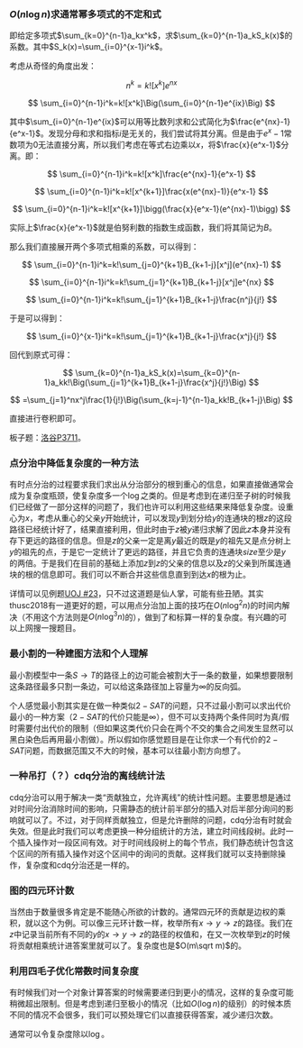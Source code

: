 ### $O(n\log n)$求通常幂多项式的不定和式

即给定多项式$\sum_{k=0}^{n-1}a_kx^k$，求$\sum_{k=0}^{n-1}a_kS_k(x)$的系数。其中$S_k(x)=\sum_{i=0}^{x-1}i^k$。

考虑从奇怪的角度出发：

$$
n^k=k![x^k]e^{nx}
$$

$$
\sum_{i=0}^{n-1}i^k=k![x^k]\Big(\sum_{i=0}^{n-1}e^{ix}\Big)
$$

其中$\sum_{i=0}^{n-1}e^{ix}$可以用等比数列求和公式简化为$\frac{e^{nx}-1}{e^x-1}$。发现分母和求和指标$i$是无关的，我们尝试将其分离。但是由于$e^x-1$常数项为$0$无法直接分离，所以我们考虑在等式右边乘以$x$，将$\frac{x}{e^x-1}$分离。即：

$$
\sum_{i=0}^{n-1}i^k=k![x^k]\frac{e^{nx}-1}{e^x-1}
$$

$$
\sum_{i=0}^{n-1}i^k=k![x^{k+1}]\frac{x(e^{nx}-1)}{e^x-1}
$$

$$
\sum_{i=0}^{n-1}i^k=k![x^{k+1}]\bigg(\frac{x}{e^x-1}(e^{nx}-1)\bigg)
$$

实际上$\frac{x}{e^x-1}$就是伯努利数的指数生成函数，我们将其简记为$B$。

那么我们直接展开两个多项式相乘的系数，可以得到：

$$
\sum_{i=0}^{n-1}i^k=k!\sum_{j=0}^{k+1}B_{k+1-j}[x^j](e^{nx}-1)
$$

$$
\sum_{i=0}^{n-1}i^k=k!\sum_{j=1}^{k+1}B_{k+1-j}[x^j]e^{nx}
$$

$$
\sum_{i=0}^{n-1}i^k=k!\sum_{j=1}^{k+1}B_{k+1-j}\frac{n^j}{j!}
$$

于是可以得到：

$$
\sum_{i=0}^{x-1}i^k=k!\sum_{j=1}^{k+1}B_{k+1-j}\frac{x^j}{j!}
$$

回代到原式可得：

$$
\sum_{k=0}^{n-1}a_kS_k(x)=\sum_{k=0}^{n-1}a_kk!\Big(\sum_{j=1}^{k+1}B_{k+1-j}\frac{x^j}{j!}\Big)
$$

$$
=\sum_{j=1}^nx^j\frac{1}{j!}\Big(\sum_{k=j-1}^{n-1}a_kk!B_{k+1-j}\Big)
$$

直接进行卷积即可。

板子题：[洛谷P3711][1]。

### 点分治中降低复杂度的一种方法

有时点分治的过程要求我们求出从分治部分的根到重心的信息，如果直接做通常会成为复杂度瓶颈，使复杂度多一个$\log$之类的。但是考虑到在递归至子树的时候我们已经做了一部分这样的问题了，我们也许可以利用这些结果来降低复杂度。设重心为$x$，考虑从重心的父亲$y$开始统计，可以发现$y$到划分给$y$的连通块的根$z$的这段路径已经统计好了，结果直接利用，但此时由于$z$被$y$递归求解了因此$z$本身并没有存下更远的路径的信息。但是$z$的父亲一定是离$y$最近的既是$y$的祖先又是点分树上$y$的祖先的点，于是它一定统计了更远的路径，并且它负责的连通块$size$至少是$y$的两倍。于是我们在目前的基础上添加$z$到$z$的父亲的信息以及$z$的父亲到所属连通块的根的信息即可。我们可以不断合并这些信息直到到达$x$的根为止。

详情可以见例题[UOJ #23][2]，只不过这道题是仙人掌，可能有些丑陋。其实thusc2018有一道更好的题，可以用点分治加上面的技巧在$O(n\log^2n)$的时间内解决（不用这个方法则是$O(n\log^3n)$的），做到了和标算一样的复杂度。有兴趣的可以上网搜一搜题目。

### 最小割的一种建图方法和个人理解

最小割模型中一条$S\to T$的路径上的边可能会被割大于一条的数量，如果想要限制这条路径最多只割一条边，可以给这条路径加上容量为$\infty$的反向弧。

个人感觉最小割其实是在做一种类似$2-SAT$的问题，只不过最小割可以求出代价最小的一种方案（$2-SAT$的代价只能是$\infty$），但不可以支持两个条件同时为真/假时需要付出代价的限制（但如果这类代价只会在两个不交的集合之间发生显然可以黑白染色后再用最小割做）。所以假如你感觉题目是在让你求一个有代价的$2-SAT$问题，而数据范围又不大的时候，基本可以往最小割方向想了。

### 一种吊打（？）cdq分治的离线统计法

cdq分治可以用于解决一类“贡献独立，允许离线”的统计性问题。主要思想是通过对时间分治消除时间的影响，只需静态的统计前半部分的插入对后半部分询问的影响就可以了。不过，对于同样贡献独立，但是允许删除的问题，cdq分治有时就会失效。但是此时我们可以考虑更换一种分组统计的方法，建立时间线段树。此时一个插入操作对一段区间有效。对于时间线段树上的每个节点，我们静态统计包含这个区间的所有插入操作对这个区间中的询问的贡献。这样我们就可以支持删除操作，复杂度和cdq分治还是一样的。

### 图的四元环计数

当然由于数量很多肯定是不能随心所欲的计数的。通常四元环的贡献是边权的乘积，就以这个为例。可以像三元环计数一样，枚举所有$x\to y\to z$的路径。我们在$z$中记录当前所有不同的$y$的$x\to y\to z$的路径的权值和，在又一次枚举到$z$的时候将贡献相乘统计进答案里就可以了。复杂度也是$O(m\sqrt m)$的。

### 利用四毛子优化~~常数~~时间复杂度

有时候我们对一个对象计算答案的时候需要递归到更小的情况，这样的复杂度可能稍微超出限制。但是考虑到递归至极小的情况（比如$O(\log n)$的级别）的时候本质不同的情况不会很多，我们可以预处理它们以直接获得答案，减少递归次数。

通常可以令复杂度除以$\log$。

[1]: https://www.luogu.org/problemnew/show/P3711
[2]: http://uoj.ac/problem/23